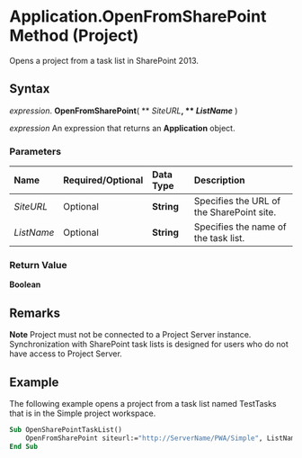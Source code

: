 
# Application.OpenFromSharePoint Method (Project)

Opens a project from a task list in SharePoint 2013. 


## Syntax

 _expression_. **OpenFromSharePoint**( ** _SiteURL_**, ** _ListName_** )

 _expression_ An expression that returns an **Application** object.


### Parameters



|**Name**|**Required/Optional**|**Data Type**|**Description**|
|:-----|:-----|:-----|:-----|
| _SiteURL_|Optional|**String**|Specifies the URL of the SharePoint site.|
| _ListName_|Optional|**String**|Specifies the name of the task list.|

### Return Value

 **Boolean**


## Remarks


 **Note**  Project must not be connected to a Project Server instance. Synchronization with SharePoint task lists is designed for users who do not have access to Project Server.


## Example

The following example opens a project from a task list named TestTasks that is in the Simple project workspace.


```vb
Sub OpenSharePointTaskList() 
    OpenFromSharePoint siteurl:="http://ServerName/PWA/Simple", ListName:="TestTasks" 
End Sub
```

